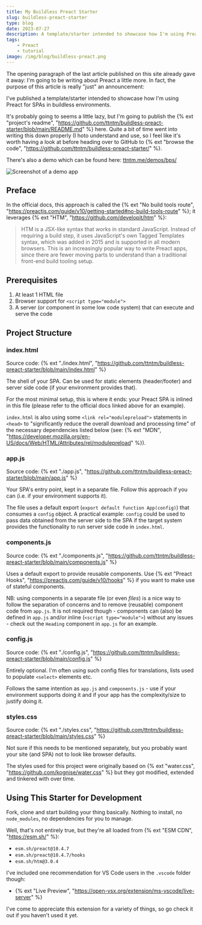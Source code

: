 ```yaml
---
title: My Buildless Preact Starter
slug: buildless-preact-starter
type: blog
date: 2023-07-27
description: A template/starter intended to showcase how I'm using Preact for SPAs in buildless environments.
tags:
    - Preact
    - tutorial
image: /img/blog/buildless-preact.png
---
```


The opening paragraph of the last article published on this site already gave it away: I'm going to be writing about Preact a little more. In fact, the purpose of this article is really "just" an announcement: 

I've published a template/starter intended to showcase how I'm using Preact for SPAs in buildless environments.

It's probably going to seems a little lazy, but I'm going to publish the {% ext "project's readme", "https://github.com/ttntm/buildless-preact-starter/blob/main/README.md" %} here. Quite a bit of time went into writing this down properly (I hoto understand and use, so I feel like it's worth having a look at before heading over to GitHub to {% ext "browse the code", "https://github.com/ttntm/buildless-preact-starter/" %}.

There's also a demo which can be found here: [ttntm.me/demos/bps/](https://ttntm.me/demos/bps/)

<p>
  <img src="/img/blog/buildless-preact.png" class="img-fluid img-center" alt="Screenshot of a demo app">
</p>

## Preface

In the official docs, this approach is called the {% ext "No build tools route", "https://preactjs.com/guide/v10/getting-started#no-build-tools-route" %}; it leverages {% ext "HTM", "https://github.com/developit/htm" %}:

> HTM is a JSX-like syntax that works in standard JavaScript. Instead of requiring a build step, it uses JavaScript's own Tagged Templates syntax, which was added in 2015 and is supported in all modern browsers. This is an increasingly popular way to write Preact apps, since there are fewer moving parts to understand than a traditional front-end build tooling setup.

## Prerequisites

1. At least 1 HTML file
2. Browser support for `<script type="module">`
3. A server (or component in some low code system) that can execute and serve the code

## Project Structure

### index.html

Source code: {% ext "./index.html", "https://github.com/ttntm/buildless-preact-starter/blob/main/index.html" %}

The shell of your SPA. Can be used for static elements (header/footer) and server side code (if your environment provides that).

For the most minimal setup, this is where it ends: your Preact SPA is inlined in this file (please refer to the official docs linked above for an example).

`index.html` is also using some `<link rel="modulepreload">` statements in `<head>` to "significantly reduce the overall download and processing time" of the necessary dependencies listed below (see: {% ext "MDN", "https://developer.mozilla.org/en-US/docs/Web/HTML/Attributes/rel/modulepreload" %}).

### app.js

Source code: {% ext "./app.js", "https://github.com/ttntm/buildless-preact-starter/blob/main/app.js" %}

Your SPA's entry point, kept in a separate file. Follow this approach if you can (i.e. if your environment supports it). 

The file uses a default export (`export default function App(config)`) that consumes a `config` object. A practical example: `config` could be used to pass data obtained from the server side to the SPA if the target system provides the functionality to run server side code in `index.html`.

### components.js

Source code: {% ext "./components.js", "https://github.com/ttntm/buildless-preact-starter/blob/main/components.js" %}

Uses a default export to provide reusable components. Use {% ext "Preact Hooks", "https://preactjs.com/guide/v10/hooks" %} if you want to make use of stateful components.

NB: using components in a separate file (or even _files_) is a nice way to follow the separation of concerns and to remove (reusable) component code from `app.js`. It is not required though - components can (also) be defined in `app.js` and/or inline (`<script type="module">`) without any issues - check out the `Heading` component in `app.js` for an example.

### config.js

Source code: {% ext "./config.js", "https://github.com/ttntm/buildless-preact-starter/blob/main/config.js" %}

Entirely optional. I'm often using such config files for translations, lists used to populate `<select>` elements etc.

Follows the same intention as `app.js` and `components.js` - use if your environment supports doing it and if your app has the complexity/size to justify doing it.

### styles.css

Source code: {% ext "./styles.css", "https://github.com/ttntm/buildless-preact-starter/blob/main/styles.css" %}

Not sure if this needs to be mentioned separately, but you probably want your site (and SPA) not to look like browser defaults.

The styles used for this project were originally based on {% ext "water.css", "https://github.com/kognise/water.css" %} but they got modified, extended and tinkered with over time.

## Using This Starter for Development

Fork, clone and start building your thing basically. Nothing to install, no `node_modules`, no dependencies for you to manage.

Well, that's not entirely true, but they're all loaded from {% ext "ESM CDN", "https://esm.sh/" %}:

- `esm.sh/preact@10.4.7`
- `esm.sh/preact@10.4.7/hooks`
- `esm.sh/htm@3.0.4`

I've included one recommendation for VS Code users in the `.vscode` folder though:

- {% ext "Live Preview", "https://open-vsx.org/extension/ms-vscode/live-server" %}

I've come to appreciate this extension for a variety of things, so go check it out if you haven't used it yet.
